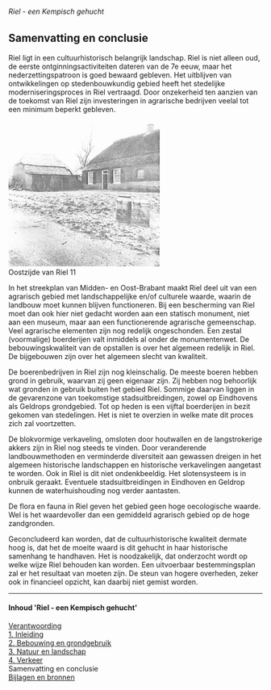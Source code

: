 ###### Riel - een Kempisch gehucht

## Samenvatting en conclusie
Riel ligt in een cultuurhistorisch belangrijk landschap. Riel is niet alleen oud, de eerste ontginningsactiviteiten dateren van de 7e eeuw, maar het nederzettingspatroon is goed bewaard gebleven. Het uitblijven van ontwikkelingen op stedenbouwkundig gebied heeft het stedelijke moderniseringsproces in Riel vertraagd. Door onzekerheid ten aanzien van de toekomst van Riel zijn investeringen in agrarische bedrijven veelal tot een minimum beperkt gebleven.

![Oostzijde Riel 11 ](images/oostzijde11.jpg)  
Oostzijde van Riel 11

In het streekplan van Midden- en Oost-Brabant maakt Riel deel uit van een agrarisch gebied met landschappelijke en/of culturele waarde, waarin de landbouw moet kunnen blijven functioneren. Bij een bescherming van Riel moet dan ook hier niet gedacht worden aan een statisch monument, niet aan een museum, maar aan een functionerende agrarische gemeenschap. Veel agrarische elementen zijn nog redelijk ongeschonden. Een zestal (voormalige) boerderijen valt inmiddels al onder de monumentenwet. De bebouwingskwaliteit van de opstallen is over het algemeen redelijk in Riel. De bijgebouwen zijn over het algemeen slecht van kwaliteit.

De boerenbedrijven in Riel zijn nog kleinschalig. De meeste boeren hebben grond in gebruik, waarvan zij geen eigenaar zijn. Zij hebben nog behoorlijk wat gronden in gebruik buiten het gebied Riel. Sommige daarvan liggen in de gevarenzone van toekomstige stadsuitbreidingen, zowel op Eindhovens als Geldrops grondgebied. Tot op heden is een vijftal boerderijen in bezit gekomen van stedelingen. Het is niet te overzien in welke mate dit proces zich zal voortzetten.

De blokvormige verkaveling, omsloten door houtwallen en de langstrokerige akkers zijn in Riel nog steeds te vinden. Door veranderende landbouwmethoden en verminderde diversiteit aan gewassen dreigen in het algemeen historische landschappen en historische verkavelingen aangetast te worden. Ook in Riel is dit niet ondenkbeeldig. Het slotensysteem is in onbruik geraakt. Eventuele stadsuitbreidingen in Eindhoven en Geldrop kunnen de waterhuishouding nog verder aantasten.

De flora en fauna in Riel geven het gebied geen hoge oecologische waarde. Wel is het waardevoller dan een gemiddeld agrarisch gebied op de hoge zandgronden.

Geconcludeerd kan worden, dat de cultuurhistorische kwaliteit dermate hoog is, dat het de moeite waard is dit gehucht in haar historische samenhang te handhaven. Het is noodzakelijk, dat onderzocht wordt op welke wijze Riel behouden kan worden. Een uitvoerbaar bestemmingsplan zal er het resultaat van moeten zijn. De steun van hogere overheden, zeker ook in financieel opzicht, kan daarbij niet gemist worden.

---
#### Inhoud 'Riel - een Kempisch gehucht'
[Verantwoording](index)  
[1. Inleiding](1.inleiding)  
[2. Bebouwing en grondgebruik](2.bebouwing)  
[3. Natuur en landschap](3.natuur)  
[4. Verkeer](verkeer)  
Samenvatting en conclusie  
[Bijlagen en bronnen](bijlagen)  
